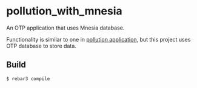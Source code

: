 pollution_with_mnesia
=====

An OTP application that uses Mnesia database.  

Functionality is similar to one in [pollution application](https://github.com/brzozia/rebar_pollution), but this project uses OTP database to store data.

Build
-----

    $ rebar3 compile
